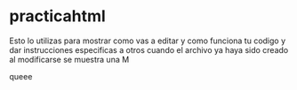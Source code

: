 # practicahtml

Esto lo utilizas para mostrar como vas a editar y como funciona tu codigo y dar instrucciones especificas a otros 
cuando el archivo ya haya sido creado al modificarse se muestra una M 

queee
